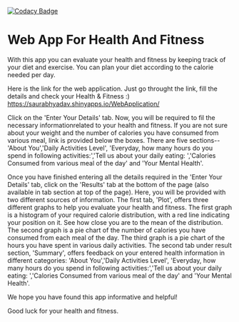 [![Codacy Badge](https://api.codacy.com/project/badge/Grade/b9eac124fab94e6491459541dadb0e0d)](https://www.codacy.com/manual/saurabhyadav789/WebAppForHealthAndFitness?utm_source=github.com&amp;utm_medium=referral&amp;utm_content=saurabhyadav789/WebAppForHealthAndFitness&amp;utm_campaign=Badge_Grade)

# Web App For Health And Fitness
With this app you can evaluate your health and fitness by keeping track of your diet and exercise. You can plan your diet according to the calorie needed per day.

Here is the link for the web application. Just go throught the link, fill the details and check your Health & Fitness :) 
<https://saurabhyadav.shinyapps.io/WebApplication/>

Click on the 'Enter Your Details' tab. Now, you will be required to fil the necessary informationrelated to your health and fitness. If you are not sure about your weight and the number of calories you have consumed from various meal, link is provided below the boxes. There are five sections-- 'About You','Daily Activities Level', 'Everyday, how many hours do you spend in following activities:','Tell us about your daily eating: ','Calories Consumed from various meal of the day' and 'Your Mental Health'.

Once you have finished entering all the details required in the 'Enter Your Details' tab, click on the 'Results' tab at the bottom of the page (also available in tab section at top of the page). Here, you will be provided with two different sources of information. The first tab, 'Plot', offers three different graphs to help you evaluate your health and fitness. The first graph is a histogram of your required calorie distribution, with a red line indicating your position on it. See how close you are to the mean of the distribution. The second graph is a pie chart of the number of calories you have consumed from each meal of the day. The third graph is a pie chart of the hours you have spent in various daily activities.
The second tab under result section, 'Summary', offers feedback on your entered health information in different categories: 'About You','Daily Activities Level', 'Everyday, how many hours do you spend in following activities:','Tell us about your daily eating: ','Calories Consumed from various meal of the day' and 'Your Mental Health'.

We hope you have found this app informative and helpful!

Good luck for your health and fitness.
